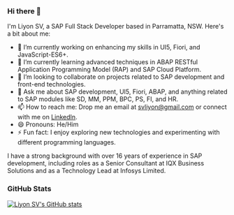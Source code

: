 ### Hi there 👋

I'm Liyon SV, a SAP Full Stack Developer based in Parramatta, NSW. Here's a bit about me:

- 🔭 I’m currently working on enhancing my skills in UI5, Fiori, and JavaScript-ES6+.
- 🌱 I’m currently learning advanced techniques in ABAP RESTful Application Programming Model (RAP) and SAP Cloud Platform.
- 👯 I’m looking to collaborate on projects related to SAP development and front-end technologies.
- 💬 Ask me about SAP development, UI5, Fiori, ABAP, and anything related to SAP modules like SD, MM, PPM, BPC, PS, FI, and HR.
- 📫 How to reach me: Drop me an email at svliyon@gmail.com or connect with me on [LinkedIn](https://www.linkedin.com/in/liyon-sv).
- 😄 Pronouns: He/Him
- ⚡ Fun fact: I enjoy exploring new technologies and experimenting with different programming languages.

I have a strong background with over 16 years of experience in SAP development, including roles as a Senior Consultant at IQX Business Solutions and as a Technology Lead at Infosys Limited.

### GitHub Stats

[![Liyon SV's GitHub stats](https://github-readme-stats.vercel.app/api?username=leontoys&show_icons=true&theme=dark)](https://github.com/leontoys)
